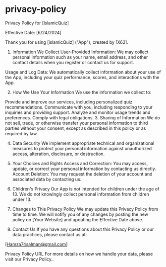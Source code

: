 # privacy-policy
Privacy Policy for [IslamicQuiz]

Effective Date: [6/24/2024]

Thank you for using [islamicQuiz] ("App"), created by [X62].

1. Information We Collect
User-Provided Information: We may collect personal information such as your name, email address, and other contact details when you register or contact us for support.

Usage and Log Data: We automatically collect information about your use of the App, including your quiz performance, scores, and interactions with the App.

2. How We Use Your Information
We use the information we collect to:

Provide and improve our services, including personalized quiz recommendations.
Communicate with you, including responding to your inquiries and providing support.
Analyze and monitor usage trends and preferences.
Comply with legal obligations.
3. Sharing of Information
We do not sell, trade, or otherwise transfer your personal information to third parties without your consent, except as described in this policy or as required by law.

4. Data Security
We implement appropriate technical and organizational measures to protect your personal information against unauthorized access, alteration, disclosure, or destruction.

5. Your Choices and Rights
Access and Correction: You may access, update, or correct your personal information by contacting us directly.
Account Deletion: You may request the deletion of your account and associated data by contacting us.
6. Children's Privacy
Our App is not intended for children under the age of 13. We do not knowingly collect personal information from children under 13.

7. Changes to This Privacy Policy
We may update this Privacy Policy from time to time. We will notify you of any changes by posting the new policy on [Your Website] and updating the Effective Date above.

8. Contact Us
If you have any questions about this Privacy Policy or our data practices, please contact us at:

[Hamza74salman@gmail.com]

Privacy Policy URL
For more details on how we handle your data, please visit our Privacy Policy..
